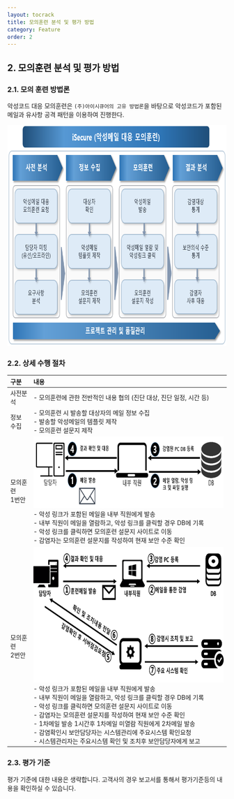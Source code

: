 ```yaml
---
layout: tocrack
title: 모의훈련 분석 및 평가 방법
category: Feature
order: 2
---
```


## 2. 모의훈련 분석 및 평가 방법

### 2.1. 모의 훈련 방법론

악성코드 대응 모의훈련은 `(주)아이시큐어의 고유 방법론`을 바탕으로 악성코드가 포함된 메일과 유사항 공격 패턴을 이용하여 진행한다.

<img src="../../assets/images/tocrack/training00.png" width="812px" height="507px"/>


### 2.2. 상세 수행 절차

| 구분 | 내용 |
| :----- | :----- |
| 사전분석 | - 모의훈련에 관한 전반적인 내용 협의 (진단 대상, 진단 일정, 시간 등) | 
| 정보 수집 | - 모의훈련 시 발송할 대상자의 메일 정보 수집 <br> - 발송할 악성메일의 템플릿 제작 <br> - 모의훈련 설문지 제작 |
| 모의훈련 <br> 1번안 | <img src="../../assets/images/tocrack/training1.png" width="698px" height="164px"/> <br> - 악성 링크가 포함된 메일을 내부 직원에게 발송 <br> - 내부 직원이 메일을 열람하고, 악성 링크를 클릭할 경우 DB에 기록 <br> - 악성 링크를 클릭하면 모의훈련 설문지 사이트로 이동 <br> - 감염자는 모의훈련 설문지를 작성하여 현재 보안 수준 확인 |
|모의훈련 <br> 2번안 |  <img src="../../assets/images/tocrack/training2.png" width="698px" height="311px"/> <br> - 악성 링크가 포함된 메일을 내부 직원에게 발송 <br> - 내부 직원이 메일을 열람하고, 악성 링크를 클릭할 경우 DB에 기록 <br> - 악성 링크를 클릭하면 모의훈련 설문지 사이트로 이동 <br> - 감염자는 모의훈련 설문지를 작성하여 현재 보안 수준 확인 <br> - 1차메일 발송 1시간후 1차메일 미열람 직원에게 2차메일 발송 <br> - 감염확인시 보안담당자는 시스템관리에 주요시스템 확인요청 <br> - 시스템관리자는 주요시스템 확인 및 조치후 보안담당자에게 보고 |

### 2.3. 평가 기준

평가 기준에 대한 내용은 생략합니다. 고객사의 경우 보고서를 통해서 평가기준등의 내용을 확인하실 수 있습니다.

